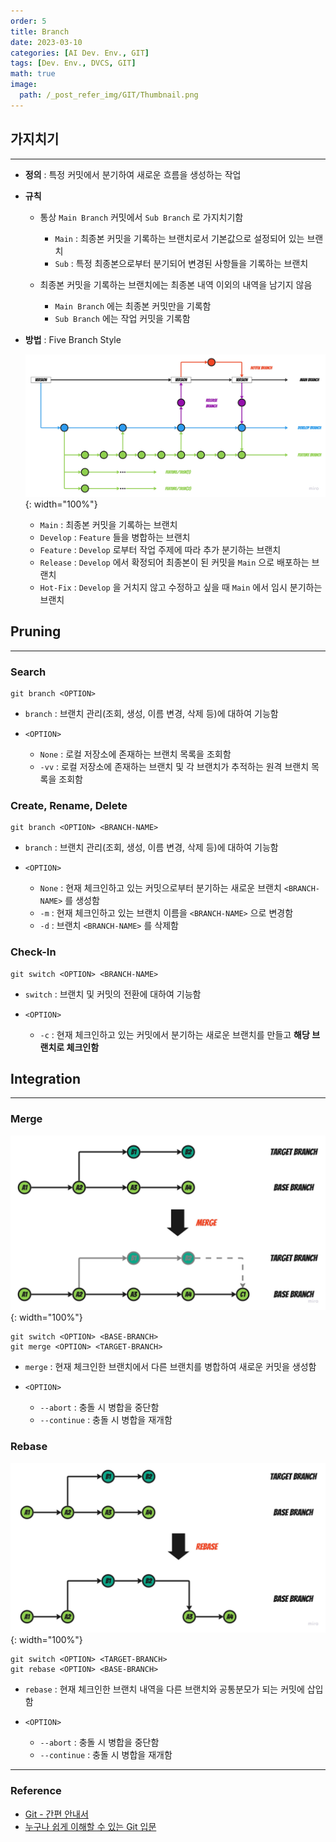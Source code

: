 ```yaml
---
order: 5
title: Branch
date: 2023-03-10
categories: [AI Dev. Env., GIT]
tags: [Dev. Env., DVCS, GIT]
math: true
image:
  path: /_post_refer_img/GIT/Thumbnail.png
---
```


## 가지치기
-----

- **정의** : 특정 커밋에서 분기하여 새로운 흐름을 생성하는 작업
   
- **규칙**
    - 통상 `Main Branch` 커밋에서 `Sub Branch` 로 가지치기함
        - `Main` : 최종본 커밋을 기록하는 브랜치로서 기본값으로 설정되어 있는 브랜치
        - `Sub` : 특정 최종본으로부터 분기되어 변경된 사항들을 기록하는 브랜치

    - 최종본 커밋을 기록하는 브랜치에는 최종본 내역 이외의 내역을 남기지 않음
        - `Main Branch` 에는 최종본 커밋만을 기록함
        - `Sub Branch` 에는 작업 커밋을 기록함

- **방법** : Five Branch Style

    ![01](/_post_refer_img/GIT/05-01.jpg){: width="100%"}

    - `Main` : 최종본 커밋을 기록하는 브랜치
    - `Develop` : `Feature` 들을 병합하는 브랜치
    - `Feature` : `Develop` 로부터 작업 주제에 따라 추가 분기하는 브랜치
    - `Release` : `Develop` 에서 확정되어 최종본이 된 커밋을 `Main` 으로 배포하는 브랜치
    - `Hot-Fix` : `Develop` 을 거치지 않고 수정하고 싶을 때 `Main` 에서 임시 분기하는 브랜치

## Pruning
-----

### Search

```
git branch <OPTION>
```

- `branch` : 브랜치 관리(조회, 생성, 이름 변경, 삭제 등)에 대하여 기능함

- `<OPTION>`
    - `None` : 로컬 저장소에 존재하는 브랜치 목록을 조회함
    - `-vv` : 로컬 저장소에 존재하는 브랜치 및 각 브랜치가 추적하는 원격 브랜치 목록을 조회함

### Create, Rename, Delete

```
git branch <OPTION> <BRANCH-NAME>
```

- `branch` : 브랜치 관리(조회, 생성, 이름 변경, 삭제 등)에 대하여 기능함

- `<OPTION>`
    - `None` : 현재 체크인하고 있는 커밋으로부터 분기하는 새로운 브랜치 `<BRANCH-NAME>` 를 생성함
    - `-m` : 현재 체크인하고 있는 브랜치 이름을 `<BRANCH-NAME>` 으로 변경함
    - `-d` : 브랜치 `<BRANCH-NAME>` 를 삭제함

### Check-In

```
git switch <OPTION> <BRANCH-NAME>
```

- `switch` : 브랜치 및 커밋의 전환에 대하여 기능함

- `<OPTION>`
    - `-c` : 현재 체크인하고 있는 커밋에서 분기하는 새로운 브랜치를 만들고 **해당 브랜치로 체크인함**

## Integration
-----

### Merge

![02](/_post_refer_img/GIT/05-02.jpg){: width="100%"}

```
git switch <OPTION> <BASE-BRANCH>
git merge <OPTION> <TARGET-BRANCH>
```

- `merge` : 현재 체크인한 브랜치에서 다른 브랜치를 병합하여 새로운 커밋을 생성함

- `<OPTION>`
    - `--abort` : 충돌 시 병합을 중단함
    - `--continue` : 충돌 시 병합을 재개함

### Rebase

![03](/_post_refer_img/GIT/05-03.jpg){: width="100%"}

```
git switch <OPTION> <TARGET-BRANCH>
git rebase <OPTION> <BASE-BRANCH>
```

- `rebase` : 현재 체크인한 브랜치 내역을 다른 브랜치와 공통분모가 되는 커밋에 삽입함

- `<OPTION>`
    - `--abort` : 충돌 시 병합을 중단함
    - `--continue` : 충돌 시 병합을 재개함

-----

### Reference

- [Git - 간편 안내서](https://rogerdudler.github.io/git-guide/index.ko.html)
- [누구나 쉽게 이해할 수 있는 Git 입문](https://backlog.com/git-tutorial/kr/)